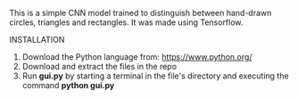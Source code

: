 This is a simple CNN model trained to distinguish between hand-drawn circles, triangles and rectangles. It was made using Tensorflow.

INSTALLATION
1. Download the Python language from: https://www.python.org/
2. Download and extract the files in the repo
3. Run **gui.py** by starting a terminal in the file's directory and executing the command **python gui.py**
